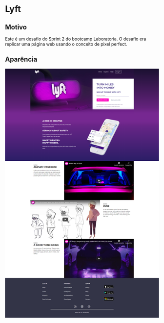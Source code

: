 # Lyft

## Motivo
Este é um desafio do Sprint 2 do bootcamp Laboratoria.
O desafio era replicar uma página web usando o conceito de pixel perfect.

## Aparência
![Screenshot](lyft_screenshot.png)
